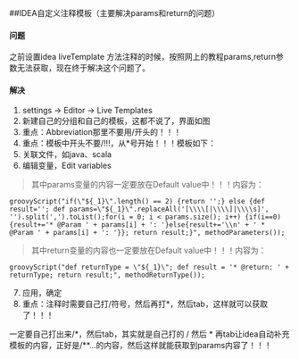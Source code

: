 ##IDEA自定义注释模板（主要解决params和return的问题）


#### 问题
之前设置idea liveTemplate 方法注释的时候，按照网上的教程params,return参数无法获取，现在终于解决这个问题了。

#### 解决
1. settings -> Editor -> Live Templates
2. 新建自己的分组和自己的模板，这都不说了，界面如图
3. 重点：Abbreviation那里不要用/开头的！！！
4. 重点：模板中开头不要/!!!，从*号开始！！！模板如下：
5. 关联文件，如java、scala
6. 编辑变量，Edit variables

>  其中params变量的内容一定要放在Default value中！！！内容为：
```
groovyScript("if(\"${_1}\".length() == 2) {return '';} else {def result=''; def params=\"${_1}\".replaceAll('[\\\\[|\\\\]|\\\\s]', '').split(',').toList();for(i = 0; i < params.size(); i++) {if(i==0){result+='* @Param ' + params[i] + ': '}else{result+='\\n' + ' * @Param ' + params[i] + ': '}}; return result;}", methodParameters());
```
>  其中return变量的内容也一定要放在Default value中！！！内容为：
```
groovyScript("def returnType = \"${_1}\"; def result = '* @return: ' + returnType; return result;", methodReturnType());
```

7. 应用，确定
8. 重点：注释时需要自己打/符号，然后再打*，然后tab，这样就可以获取了！！！


一定要自己打出来/*，然后tab，其实就是自己打的 / 然后 * 再tab让idea自动补充模板的内容，正好是/**…的内容，然后这样就能获取到params内容了！！！